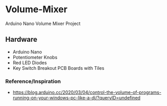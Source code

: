 # Volume-Mixer
Arduino Nano Volume Mixer Project

## Hardware

- Arduino Nano
- Potentiometer Knobs
- Red LED Diodes
- Key Switch Breakout PCB Boards with Tiles


### Reference/Inspiration
* https://blog.arduino.cc/2020/03/04/control-the-volume-of-programs-running-on-your-windows-pc-like-a-dj/?queryID=undefined